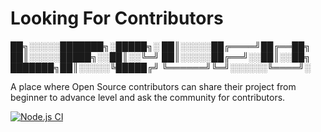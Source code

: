 # Looking For Contributors


██╗░░░░░███████╗░█████╗░
██║░░░░░██╔════╝██╔══██╗
██║░░░░░█████╗░░██║░░╚═╝
██║░░░░░██╔══╝░░██║░░██╗
███████╗██║░░░░░╚█████╔╝
╚══════╝╚═╝░░░░░░╚════╝░

A place where Open Source contributors can share their project from beginner to advance level and ask the community for contributors.

[![Node.js CI](https://github.com/himanshurajora/lfc/actions/workflows/node.js.yml/badge.svg)](https://github.com/himanshurajora/lfc/actions/workflows/node.js.yml)
